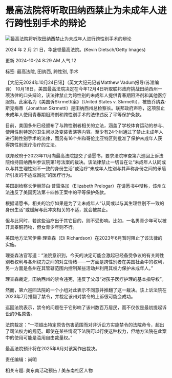 # 最高法院将听取田纳西禁止为未成年人进行跨性别手术的辩论

![最高法院将听取田纳西禁止为未成年人进行跨性别手术的辩论](https://i.epochtimes.com/assets/uploads/2024/10/id14356714-GettyImages-2028564355-1080x720-1-600x400.webp)

2024 年 2 月 21 日，华盛顿最高法院。(Kevin Dietsch/Getty Images)

更新 2024-10-24 8:29 AM 人气 12

标签: 最高法院, 田纳西, 跨性别, 手术

【大纪元2024年10月24日讯】（英文大纪元记者Matthew Vadum报导/苏淮编译） 10月18日，美国最高法院决定在今年12月4日听取联邦政府挑战田纳西州一项法律的口头辩论，该法律禁止为跨性别的未成年人提供青春期阻滞剂和其他医疗服务。此案名为《美国诉Skrmetti案》（United States v. Skrmetti），被告乔纳森·斯克梅蒂（Jonathan Skrmetti）是田纳西州总检察长。联邦政府声称，这项禁止未成年人使用青春期阻滞剂和跨性别手术的法律违反了平等保护条款。

目前，美国多州已经颁布了与跨性别者相关的立法，涵盖了学校体育运动的参与、使用性别特定的卫生间以及变装表演等内容。至少有24个州通过了禁止未成年人进行跨性别手术的法律，而另有16个州和哥伦比亚特区则批准了保护未成年人获得跨性别医疗治疗的立法。

联邦政府于2023年11月向最高法院提交了请愿书，要求法院审查第六巡回上诉法院维持田纳西州参议院第1号法案的裁决。该法律禁止一切旨在让“未成年人认同或以与其生理性别不一致的身份生活”或治疗“未成年人性别与其声称身份之间的矛盾所引发的不适或困扰”的医疗行为。

美国副检察长伊丽莎白·普雷洛加（Elizabeth Prelogar）在请愿书中辩称，该州立法违反了美国宪法第十四修正案中的平等保护条款。

根据请愿书，相关的治疗如果是为了让未成年人“认同或以与其生理性别不一致的身份生活”或缓解与此冲突相关的不适，就会被禁止。

但与此同时，若这些治疗出于其它目的，则不受影响。比如，一名男青少年可以被开具睾酮药物，但女青少年则不行。

美国地方法官伊莱·理查森（Eli Richardson）在2023年6月暂时阻止了该法律的实施。

理查森法官写道：“法院意识到，今天的决定可能会激起已经备受争议的有关跨性别者权利与各州权力之间的对立情绪——一方面是跨性别者在美国社会中的权利，另一方面是各州在其管辖范围内控制某些活动并利用其权力保护未成年人。”

理查森裁定，田纳西州的禁令违宪，违反了父母“对孩子医疗护理的基本指导权”。

然而，第六巡回法院的一个小组对此表示不同意并推翻了这一裁决。该上诉法院在2023年7月推翻了禁令，并裁定该州对禁令的上诉很可能会成功。

巡回法院表示，禁令的问题在于它影响了该州数百万居民，而不仅仅是最初提起诉讼的9名原告。

法院裁定：“一项超出特定原告伤害范围而对非诉讼方实施禁令的法院命令，超出了司法权力的规范。即使在某些情况下法院可以行使这种权力，但地方法院在此案中的使用可能是滥用自由裁量权。”

最高法院预计将在2025年6月对该案作出裁决。

责任编辑：尚明

相关专题: 美东南活动预告 / 美东南社区人物